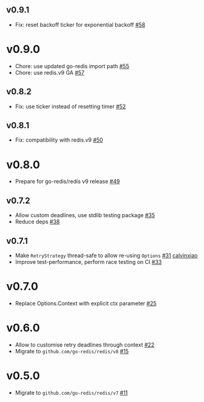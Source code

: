 ## v0.9.1

- Fix: reset backoff ticker for exponential backoff [#58](https://github.com/iliyanm/redislock/pull/58)

# v0.9.0

- Chore: use updated go-redis import path [#55](https://github.com/iliyanm/redislock/pull/55)
- Chore: use redis.v9 GA [#57](https://github.com/iliyanm/redislock/pull/57)

## v0.8.2

- Fix: use ticker instead of resetting timer [#52](https://github.com/iliyanm/redislock/pull/52)

## v0.8.1

- Fix: compatibility with redis.v9 [#50](https://github.com/iliyanm/redislock/pull/50)

# v0.8.0

- Prepare for go-redis/redis v9 release [#49](https://github.com/iliyanm/redislock/pull/49)

## v0.7.2

- Allow custom deadlines, use stdlib testing package [#35](https://github.com/iliyanm/redislock/pull/35)
- Reduce deps [#38](https://github.com/iliyanm/redislock/pull/38)

## v0.7.1

- Make `RetryStrategy` thread-safe to allow re-using `Options` [#31](https://github.com/iliyanm/redislock/pull/31) [calvinxiao](https://github.com/calvinxiao)
- Improve test-performance, perform race testing on CI [#33](https://github.com/iliyanm/redislock/pull/33)

# v0.7.0

- Replace Options.Context with explicit ctx parameter [#25](https://github.com/iliyanm/redislock/pull/25)

# v0.6.0

- Allow to customise retry deadlines through context [#22](https://github.com/iliyanm/redislock/pull/22)
- Migrate to `github.com/go-redis/redis/v8` [#15](https://github.com/iliyanm/redislock/pull/15)

# v0.5.0

- Migrate to `github.com/go-redis/redis/v7` [#11](https://github.com/iliyanm/redislock/pull/11)
